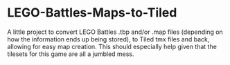 # LEGO-Battles-Maps-to-Tiled
A little project to convert LEGO Battles .tbp and/or .map files (depending on how the information ends up being stored), to Tiled tmx files and back, allowing for easy map creation. This should especially help given that the tilesets for this game are all a jumbled mess.
